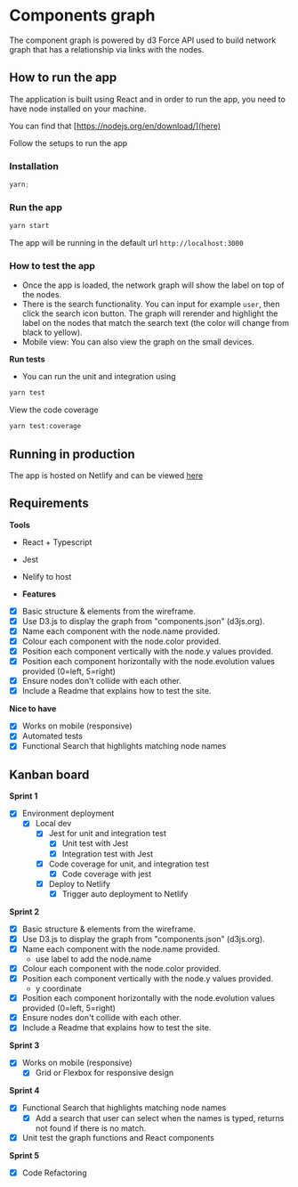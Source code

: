 # Components graph

The component graph is powered by d3 Force API used to build network graph that has a relationship via links with the nodes.

## How to run the app

The application is built using React and in order to run the app, you need to have node installed on your machine.

You can find that [https://nodejs.org/en/download/](here)

Follow the setups to run the app

### Installation

```javascript
yarn;
```

### Run the app

```javascript
yarn start
```

The app will be running in the default url `http://localhost:3000`

### How to test the app

- Once the app is loaded, the network graph will show the label on top of the nodes.
- There is the search functionality. You can input for example `user`, then click the search icon button. The graph will rerender and highlight the label on the nodes that match the search text (the color will change from black to yellow).
- Mobile view: You can also view the graph on the small devices.

**Run tests**

- You can run the unit and integration using

```javascript
yarn test
```

View the code coverage

```javascript
yarn test:coverage
```

## Running in production

The app is hosted on Netlify and can be viewed [here](https://elegant-bohr-f8ee99.netlify.app/)

## Requirements

**Tools**

- React + Typescript
- Jest
- Nelify to host

- **Features**

- [x] Basic structure & elements from the wireframe.
- [x] Use D3.js to display the graph from "components.json" (d3js.org).
- [x] Name each component with the node.name provided.
- [x] Colour each component with the node.color provided.
- [x] Position each component vertically with the node.y values provided.
- [x] Position each component horizontally with the node.evolution values provided (0=left, 5=right)
- [x] Ensure nodes don't collide with each other.
- [x] Include a Readme that explains how to test the site.

**Nice to have**

- [x] Works on mobile (responsive)
- [x] Automated tests
- [x] Functional Search that highlights matching node names

## Kanban board

**Sprint 1**

- [x] Environment deployment
  - [x] Local dev
    - [x] Jest for unit and integration test
      - [x] Unit test with Jest
      - [x] Integration test with Jest
    - [x] Code coverage for unit, and integration test
      - [x] Code coverage with jest
    - [x] Deploy to Netlify
      - [x] Trigger auto deployment to Netlify

**Sprint 2**

- [x] Basic structure & elements from the wireframe.
- [x] Use D3.js to display the graph from "components.json" (d3js.org).
- [x] Name each component with the node.name provided.
  - use label to add the node.name
- [x] Colour each component with the node.color provided.
- [x] Position each component vertically with the node.y values provided.
  - y coordinate
- [x] Position each component horizontally with the node.evolution values provided (0=left, 5=right)
- [x] Ensure nodes don't collide with each other.
- [x] Include a Readme that explains how to test the site.

**Sprint 3**

- [x] Works on mobile (responsive)
  - [x] Grid or Flexbox for responsive design

**Sprint 4**

- [x] Functional Search that highlights matching node names
  - [x] Add a search that user can select when the names is typed, returns not found if there is no match.
- [x] Unit test the graph functions and React components

**Sprint 5**

- [x] Code Refactoring
